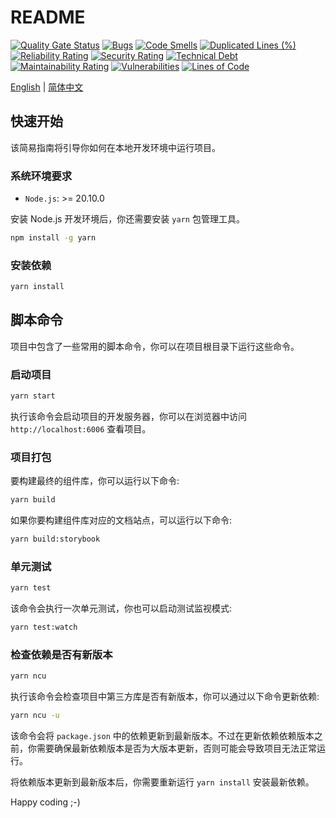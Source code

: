 # README

[![Quality Gate Status](https://sonarcloud.io/api/project_badges/measure?project=TecFancy_react-components&metric=alert_status)](https://sonarcloud.io/summary/new_code?id=TecFancy_react-components)
[![Bugs](https://sonarcloud.io/api/project_badges/measure?project=TecFancy_react-components&metric=bugs)](https://sonarcloud.io/summary/new_code?id=TecFancy_react-components)
[![Code Smells](https://sonarcloud.io/api/project_badges/measure?project=TecFancy_react-components&metric=code_smells)](https://sonarcloud.io/summary/new_code?id=TecFancy_react-components)
[![Duplicated Lines (%)](https://sonarcloud.io/api/project_badges/measure?project=TecFancy_react-components&metric=duplicated_lines_density)](https://sonarcloud.io/summary/new_code?id=TecFancy_react-components)
[![Reliability Rating](https://sonarcloud.io/api/project_badges/measure?project=TecFancy_react-components&metric=reliability_rating)](https://sonarcloud.io/summary/new_code?id=TecFancy_react-components)
[![Security Rating](https://sonarcloud.io/api/project_badges/measure?project=TecFancy_react-components&metric=security_rating)](https://sonarcloud.io/summary/new_code?id=TecFancy_react-components)
[![Technical Debt](https://sonarcloud.io/api/project_badges/measure?project=TecFancy_react-components&metric=sqale_index)](https://sonarcloud.io/summary/new_code?id=TecFancy_react-components)
[![Maintainability Rating](https://sonarcloud.io/api/project_badges/measure?project=TecFancy_react-components&metric=sqale_rating)](https://sonarcloud.io/summary/new_code?id=TecFancy_react-components)
[![Vulnerabilities](https://sonarcloud.io/api/project_badges/measure?project=TecFancy_react-components&metric=vulnerabilities)](https://sonarcloud.io/summary/new_code?id=TecFancy_react-components)
[![Lines of Code](https://sonarcloud.io/api/project_badges/measure?project=TecFancy_react-components&metric=ncloc)](https://sonarcloud.io/summary/new_code?id=TecFancy_react-components)

[English](./README.md) | [简体中文](./README_ZH.md)

## 快速开始

该简易指南将引导你如何在本地开发环境中运行项目。

### 系统环境要求

- `Node.js`: >= 20.10.0

安装 Node.js 开发环境后，你还需要安装 `yarn` 包管理工具。

```bash
npm install -g yarn
```

### 安装依赖

```bash
yarn install
```

## 脚本命令

项目中包含了一些常用的脚本命令，你可以在项目根目录下运行这些命令。

### 启动项目

```bash
yarn start
```

执行该命令会启动项目的开发服务器，你可以在浏览器中访问 `http://localhost:6006` 查看项目。

### 项目打包

要构建最终的组件库，你可以运行以下命令:

```bash
yarn build
```

如果你要构建组件库对应的文档站点，可以运行以下命令:

```bash
yarn build:storybook
```

### 单元测试

```bash
yarn test
```

该命令会执行一次单元测试，你也可以启动测试监视模式:

```bash
yarn test:watch
```

### 检查依赖是否有新版本

```bash
yarn ncu
```

执行该命令会检查项目中第三方库是否有新版本，你可以通过以下命令更新依赖:

```bash
yarn ncu -u
```

该命令会将 `package.json` 中的依赖更新到最新版本。不过在更新依赖依赖版本之前，你需要确保最新依赖版本是否为大版本更新，否则可能会导致项目无法正常运行。

将依赖版本更新到最新版本后，你需要重新运行 `yarn install` 安装最新依赖。

Happy coding ;-)
